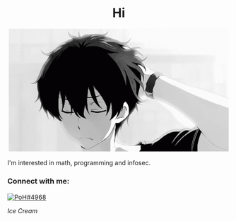 <h1 align="center">Hi</h1>

<p align="center">
  <img src="profile.gif">
</p

<p>I'm interested in math, programming and infosec.</p>

<h3 align="left">Connect with me:</h3>
<p align="left">
<a href="https://discord.gg/PoH#4968" target="blank"><img align="center" src="https://raw.githubusercontent.com/rahuldkjain/github-profile-readme-generator/master/src/images/icons/Social/discord.svg" alt="PoH#4968" height="30" width="40" /></a>
</p>

<p><i>Ice Cream</i></p>
